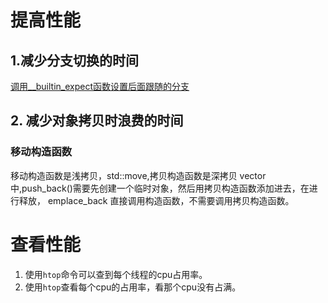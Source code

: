 # 提高性能

## 1.减少分支切换的时间
[调用__builtin_expect函数设置后面跟随的分支](../libraryFunc/c/gcc.md#__builtin_expect)


## 2. 减少对象拷贝时浪费的时间

### 移动构造函数

移动构造函数是浅拷贝，std::move,拷贝构造函数是深拷贝
vector中,push_back()需要先创建一个临时对象，然后用拷贝构造函数添加进去，在进行释放，
emplace_back 直接调用构造函数，不需要调用拷贝构造函数。

# 查看性能
1. 使用`htop`命令可以查到每个线程的cpu占用率。
2. 使用`htop`查看每个cpu的占用率，看那个cpu没有占满。